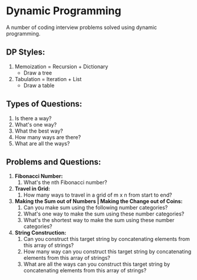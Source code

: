 # Dynamic Programming

A number of coding interview problems solved using dynamic programming.

## DP Styles:
1. Memoization = Recursion + Dictionary
    - Draw a tree
2. Tabulation = Iteration + List
    - Draw a table

## Types of Questions:
1. Is there a way?
2. What's one way?
3. What the best way?
4. How many ways are there?
5. What are all the ways?

## Problems and Questions:
1. **Fibonacci Number:**
    1. What's the nth Fibonacci number?
2. **Travel in Grid:**
    1. How many ways to travel in a grid of m x n from start to end?
3. **Making the Sum out of Numbers | Making the Change out of Coins:**
    1. Can you make sum using the following number categories?
    2. What's one way to make the sum using these number categories?
    3. What's the shortest way to make the sum using these number categories?
4. **String Construction:**
    1. Can you construct this target string by concatenating elements from this array of strings?
    2. How many way can you construct this target string by concatenating elements from this array of strings?
    3. What are all the ways can you construct this target string by concatenating elements from this array of strings?

